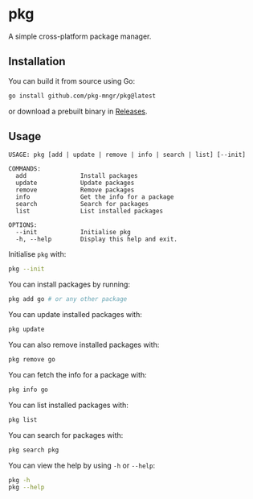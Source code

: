 # pkg

A simple cross-platform package manager.

## Installation

You can build it from source using Go:

```sh
go install github.com/pkg-mngr/pkg@latest
```

or download a prebuilt binary in [Releases](https://github.com/pkg-mngr/pkg/releases).

## Usage

```
USAGE: pkg [add | update | remove | info | search | list] [--init]

COMMANDS:
  add               Install packages
  update            Update packages
  remove            Remove packages
  info              Get the info for a package
  search            Search for packages
  list              List installed packages

OPTIONS:
  --init            Initialise pkg
  -h, --help        Display this help and exit.
```

Initialise `pkg` with:

```sh
pkg --init
```

You can install packages by running:

```sh
pkg add go # or any other package
```

You can update installed packages with:

```sh
pkg update
```

You can also remove installed packages with:

```sh
pkg remove go
```

You can fetch the info for a package with:

```sh
pkg info go
```

You can list installed packages with:

```sh
pkg list
```

You can search for packages with:

```sh
pkg search pkg
```

You can view the help by using `-h` or `--help`:

```sh
pkg -h
pkg --help
```
